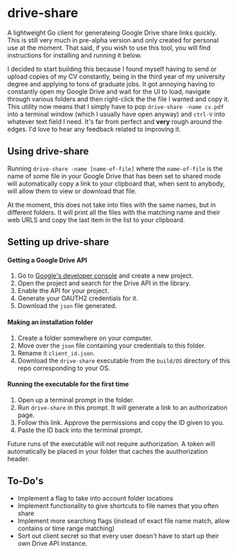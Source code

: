# drive-share
A lightweight Go client for generateing Google Drive share links quickly. This is still very much in pre-alpha version and only created for personal use at the moment. That said, if you wish to use this tool, you will find instructions for installing and running it below.

I decided to start building this because I found myself having to send or upload copies of my CV constantly, being in the third year of my university degree and applying to tons of graduate jobs. It got annoying having to constantly open my Google Drive and wait for the UI to load, navigate through various folders and then right-click the the file I wanted and copy it. This utility now means that I simply have to pop `drive-share -name cv.pdf` into a terminal window (which I usually have open anyway) and `ctrl-V` into whatever text field I need. It's far from perfect and **very** rough around the edges. I'd love to hear any feedback related to improving it. 

## Using drive-share
Running `drive-share -name [name-of-file]` where the `name-of-file` is the name of some file in your Google Drive that has been set to shared mode will automatically copy a link to your clipboard that, when sent to anybody, will allow them to view or download that file.

At the moment, this does not take into files with the same names, but in different folders. It will print all the files with the matching name and their web URLS and copy the last item in the list to your clipboard. 

## Setting up drive-share

#### Getting a Google Drive API
1. Go to [Google's developer console](https://console.developers.google.com/) and create a new project. 
2. Open the project and search for the Drive API in the library. 
3. Enable the API for your project. 
4. Generate your OAUTH2 credentials for it. 
5. Download the `json` file generated.

#### Making an installation folder
1. Create a folder somewhere on your computer.
2. Move over the `json` file containing your credentials to this folder. 
3. Rename it `client_id.json`. 
4. Download the `drive-share` executable from the `build/OS` directory of this repo corresponding to your OS. 

#### Running the executable for the first time
1. Open up a terminal prompt in the folder.
2. Run `drive-share` in this prompt. It will generate a link to an authorization page.
3. Follow this link. Approve the permissions and copy the ID given to you. 
4. Paste the ID back into the terminal prompt.

Future runs of the executable will not require authorization. A token will automatically be placed in your folder that caches the auuthorization header.


## To-Do's
- Implement a flag to take into account folder locations
- Implement functionality to give shortcuts to file names that you often share
- Implement more searching flags (instead of exact file name match, allow contains or time range matching)
- Sort out client secret so that every user doesn't have to start up their own Drive API instance. 
